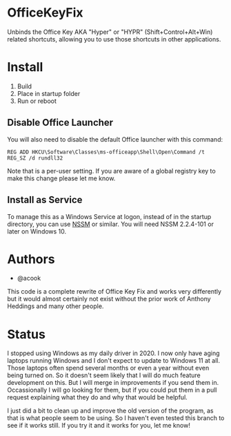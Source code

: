 # OfficeKeyFix

Unbinds the Office Key AKA "Hyper" or "HYPR" (Shift+Control+Alt+Win) related shortcuts, allowing you to use those shortcuts in other applications.

# Install

1. Build
2. Place in startup folder
3. Run or reboot

## Disable Office Launcher 

You will also need to disable the default Office launcher with this command:

```
REG ADD HKCU\Software\Classes\ms-officeapp\Shell\Open\Command /t REG_SZ /d rundll32
```

Note that is a per-user setting. If you are aware of a global registry key to make this change please let me know.

## Install as Service

To manage this as a Windows Service at logon, instead of in the startup directory, you can use [NSSM](https://nssm.cc/download) or similar.
You will need NSSM 2.2.4-101 or later on Windows 10.

# Authors

- @acook

This code is a complete rewrite of Office Key Fix and works very differently but it would almost certainly not exist without the prior work of Anthony Heddings and many other people.

# Status

I stopped using Windows as my daily driver in 2020. I now only have aging laptops running Windows and I don't expect to update to Windows 11 at all. Those laptops often spend several months or even a year without even being turned on. So it doesn't seem likely that I will do much feature development on this. But I will merge in improvements if you send them in. Occassionally I will go looking for them, but if you could put them in a pull request explaining what they do and why that would be helpful.

I just did a bit to clean up and improve the old version of the program, as that is what people seem to be using. So I haven't even tested this branch to see if it works still. If you try it and it works for you, let me know!